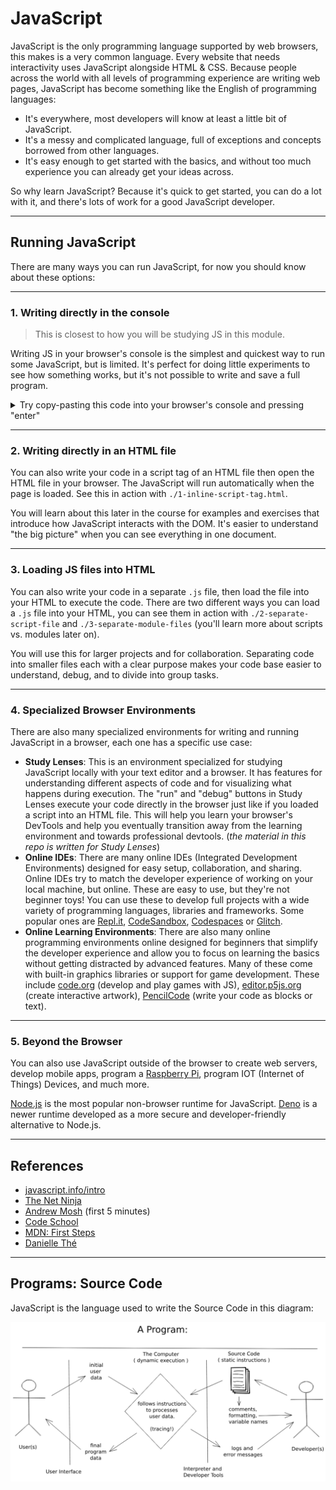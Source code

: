 # JavaScript

JavaScript is the only programming language supported by web browsers, this
makes is a very common language. Every website that needs interactivity uses
JavaScript alongside HTML & CSS. Because people across the world with all levels
of programming experience are writing web pages, JavaScript has become something
like the English of programming languages:

- It's everywhere, most developers will know at least a little bit of
  JavaScript.
- It's a messy and complicated language, full of exceptions and concepts
  borrowed from other languages.
- It's easy enough to get started with the basics, and without too much
  experience you can already get your ideas across.

So why learn JavaScript? Because it's quick to get started, you can do a lot
with it, and there's lots of work for a good JavaScript developer.

---

## Running JavaScript

There are many ways you can run JavaScript, for now you should know about these
options:

---

### 1. Writing directly in the console

> This is closest to how you will be studying JS in this module.

Writing JS in your browser's console is the simplest and quickest way to run
some JavaScript, but is limited. It's perfect for doing little experiments to
see how something works, but it's not possible to write and save a full program.

<details>
<summary>Try copy-pasting this code into your browser's console and pressing "enter"</summary>
<br>

```js
/* --- for the computer --- */
'use strict';

/* --- for the developer --- */

// log to the console for developers to read
console.log('hello developer (console)');

/* --- for the user --- */

// alert hello for the user
//  not a great UX, but easy to program
//  you'll use this for now
alert('hello user (alert)');
```

</details>

---

### 2. Writing directly in an HTML file

You can also write your code in a script tag of an HTML file then open the HTML
file in your browser. The JavaScript will run automatically when the page is
loaded. See this in action with `./1-inline-script-tag.html`.

You will learn about this later in the course for examples and exercises that
introduce how JavaScript interacts with the DOM. It's easier to understand "the
big picture" when you can see everything in one document.

---

### 3. Loading JS files into HTML

You can also write your code in a separate `.js` file, then load the file into
your HTML to execute the code. There are two different ways you can load a `.js`
file into your HTML, you can see them in action with `./2-separate-script-file`
and `./3-separate-module-files` (you'll learn more about scripts vs. modules
later on).

You will use this for larger projects and for collaboration. Separating code
into smaller files each with a clear purpose makes your code base easier to
understand, debug, and to divide into group tasks.

---

### 4. Specialized Browser Environments

There are also many specialized environments for writing and running JavaScript
in a browser, each one has a specific use case:

- **Study Lenses**: This is an environment specialized for studying JavaScript
  locally with your text editor and a browser. It has features for understanding
  different aspects of code and for visualizing what happens during execution.
  The "run" and "debug" buttons in Study Lenses execute your code directly in
  the browser just like if you loaded a script into an HTML file. This will help
  you learn your browser's DevTools and help you eventually transition away from
  the learning environment and towards professional devtools. (_the material in
  this repo is written for Study Lenses_)
- **Online IDEs**: There are many online IDEs (Integrated Development
  Environments) designed for easy setup, collaboration, and sharing. Online IDEs
  try to match the developer experience of working on your local machine, but
  online. These are easy to use, but they're not beginner toys! You can use
  these to develop full projects with a wide variety of programming languages,
  libraries and frameworks. Some popular ones are [Repl.it](https://repl.it/),
  [CodeSandbox](https://codesandbox.io/),
  [Codespaces](https://github.com/features/codespaces) or
  [Glitch](https://glitch.com/).
- **Online Learning Environments**: There are also many online programming
  environments online designed for beginners that simplify the developer
  experience and allow you to focus on learning the basics without getting
  distracted by advanced features. Many of these come with built-in graphics
  libraries or support for game development. These include
  [code.org](https://code.org/) (develop and play games with JS),
  [editor.p5js.org](https://editor.p5js.org/) (create interactive artwork),
  [PencilCode](https://pencilcode.net/edit/myprogram) (write your code as blocks
  or text).

---

### 5. Beyond the Browser

You can also use JavaScript outside of the browser to create web servers,
develop mobile apps, program a
[Raspberry Pi](https://www.w3schools.com/nodejs/nodejs_raspberrypi.asp), program
IOT (Internet of Things) Devices, and much more.

[Node.js](https://nodejs.org/) is the most popular non-browser runtime for
JavaScript. [Deno](https://deno.land/) is a newer runtime developed as a more
secure and developer-friendly alternative to Node.js.

---

## References

- [javascript.info/intro](https://javascript.info/intro)
- [The Net Ninja](https://www.youtube.com/watch?v=VB7y0yxZjro)
- [Andrew Mosh](https://www.youtube.com/watch?v=W6NZfCO5SIk) \(first 5 minutes\)
- [Code School](https://www.youtube.com/watch?v=nItSSTwBvSU)
- [MDN: First Steps](https://developer.mozilla.org/en-US/docs/Learn/JavaScript/First_steps/What_is_JavaScript)
- [Danielle Thé](https://www.youtube.com/watch?v=gT0Lh1eYk78)

---

## Programs: Source Code

JavaScript is the language used to write the Source Code in this diagram:

[![program diagram](../../assets/a-program.png)](https://excalidraw.com/#json=_cj6JYwuO38PPGKxXN_cQ,3910Z7e2jGLZu4vjueG-Bg)
